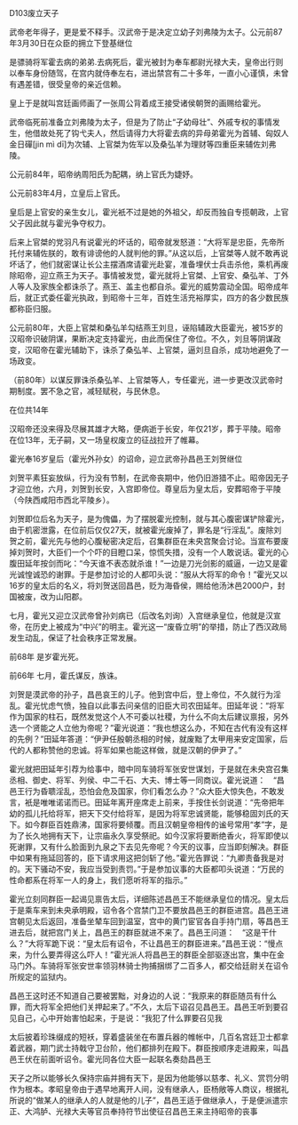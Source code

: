 D103废立天子



武帝老年得子，更是爱不释手。汉武帝于是决定立幼子刘弗陵为太子。公元前87年3月30日在众臣的拥立下登基继位

是骠骑将军霍去病的弟弟.去病死后，霍光被封为奉车都尉光禄大夫，皇帝出行则以奉车身份随驾，在宫内就侍奉左右，进出禁宫有二十多年，一直小心谨慎，未曾有遇差错，很受皇帝的亲近信赖。

皇上于是就叫宫廷画师画了一张周公背着成王接受诸侯朝贺的画赐给霍光。

武帝临死前准备立刘弗陵为太子，但是为了防止“子幼母壮”、外戚专权的事情发生，他借故处死了钩弋夫人，然后请得力大将霍去病的异母弟霍光为首辅、匈奴人金日磾[jin mì dī]为次辅、上官桀为佐军以及桑弘羊为理财等四重臣来辅佐刘弗陵。

公元前84年，昭帝纳周阳氏为配耦，纳上官氏为婕妤。

公元前83年4月，立皇后上官氏。

皇后是上官安的亲生女儿，霍光衹不过是她的外祖父，却反而独自专揽朝政，上官父子因此就与霍光争夺权力。

后来上官桀的党羽凡有说霍光的坏话的，昭帝就发怒道：“大将军是忠臣，先帝所托付来辅佐朕的，敢有诽谤他的人就判他的罪。”从这以后，上官桀等人就不敢再说坏话了，他们就密谋让长公主摆酒席请霍光赴宴，准备埋伏士兵击杀他，乘机再废除昭帝，迎立燕王为天子。事情被发觉，霍光就将上官桀、上官安、桑弘羊、丁外人等人及家族全都诛杀了。燕王、盖主也都自杀。霍光的威势震动全国。昭帝成年后，就正式委任霍光执政，到昭帝十三年，百姓生活充裕厚实，四方的各少数民族都称臣归服。

公元前80年，大臣上官桀和桑弘羊勾结燕王刘旦，诬陷辅政大臣霍光，被15岁的汉昭帝识破阴谋，果断决定支持霍光，由此而保住了帝位。不久，刘旦等阴谋政变，汉昭帝在霍光辅助下，诛杀了桑弘羊、上官桀，逼刘旦自杀，成功地避免了一场政变。

（前80年）以谋反罪诛杀桑弘羊、上官桀等人，专任霍光，进一步更改汉武帝时期制度。罢不急之官，减轻赋税，与民休息。

在位共14年

汉昭帝还没来得及尽展其雄才大略，便病逝于长安，年仅21岁，葬于平陵。昭帝在位13年，无子嗣，又一场皇权废立的征战拉开了帷幕。

霍光奉16岁皇后（霍光外孙女）的诏命，迎立武帝孙昌邑王刘贺继位

刘贺平素狂妄放纵，行为没有节制，在武帝丧期中，他仍旧游猎不止。昭帝因无子才迎立他，六月，刘贺到长安，入宫即帝位。尊皇后为皇太后，安葬昭帝于平陵（今陕西咸阳市西北平陵乡）。

刘贺即位后名为天子，是为傀儡，为了摆脱霍光控制，就与其心腹密谋铲除霍光，由于机密泄露，在位前后仅仅27天，就被霍光废掉了，罪名是“行淫乱”。废除刘贺之前，霍光先与他的心腹秘密决定后，召集群臣在未央宫聚会讨论。当宣布要废掉刘贺时，大臣们一个个吓的目瞪口呆，惊慌失措，没有一个人敢说话。霍光的心腹田延年按剑而叱：“今天谁不表态就杀谁！”一边是刀光剑影的威逼，一边又是霍光诚惶诚恐的谢罪。于是参加讨论的人都叩头说：“服从大将军的命令！”霍光又以16岁的皇太后的名义，将刘贺送回昌邑，贬为海昏侯，赐给他汤沐邑2000户，封国被废，改为山阳郡。

七月，霍光又迎立汉武帝曾孙刘病已（后改名刘询）入宫继承皇位，他就是汉宣帝，在历史上被成为“中兴”的明主。霍光这一“废昏立明”的举措，防止了西汉政局发生动乱，保证了社会秩序正常发展。

前68年 是岁霍光死。

前66年	七月，霍氏谋反，族诛。





刘贺是漠武帝的孙子，昌邑哀王的儿子。他到宫中后，登上帝位，不久就行为淫乱。霍光忧虑气愤，独自以此事去问亲信的旧臣大司农田延年。田延年说：“将军作为国家的柱石，既然发觉这个人不可委以社稷，为什么不向太后建议禀报，另外选一个贤能之人立他为帝呢？”霍光说道：“我也想这么办，不知在古代有没有这样的先例？”田延年答道：“伊尹任殷朝丞相的时候，就废黜了太甲用来安定国家，后代的人都称赞他的忠诚。将军如果也能这样做，就是汉朝的伊尹了。”



霍光就把田延年引荐为给事中，暗中同车骑将军张安世谋划，于是就在未央宫召集丞相、御史、将军、列侯、中二千石、大夫、博士等一同商议。霍光说道：　“昌邑王行为昏聩淫乱，恐怕会危及国家，你们看怎么办？”众大臣大惊失色，不敢发言，衹是唯唯诺诺而已。田延年离开座席走上前来，手按住长剑说道：“先帝把年幼的孤儿托给将军，把天下交付给将军，是因为将军忠诚贤能，能够稳固刘氏的天下。如今群臣百姓鼎沸，国家将要倾覆。而且汉朝皇帝相传的谧号常用“孝”字，是为了长久地拥有天下，让宗庙永久享受祭祀。如今汉家将要断绝香火，将军即使以死谢罪，又有什么脸面到九泉之下去见先帝呢？今天的议事，应当即刻解决。群臣中如果有拖延回答的，臣下请求用这把剑斩了他。”霍光告罪说：“九卿责备我是对的。天下骚动不安，我应当受到责罚。”于是参加议事的大臣都叩头说道：“万民的性命都系在将军一人的身上，我们愿听将军的指示。”



霍光立刻同群臣一起谒见禀告太后，详细陈述昌邑王不能继承皇位的情况。皇太后于是乘车来到未央承明殿，诏令各个宫禁门卫不要放昌邑王的群臣进宫。昌邑王进宫朝见太后返回，准备坐辇车回到温室，宫中的黄门宦官各自手持门扇，等昌邑王进去后，就把宫门关上，昌邑王的群臣就进不来了。昌邑王问道：　“这是干什么？”大将军跪下说：“皇太后有诏令，不让昌邑王的群臣进来。”昌邑王说：“慢点来，为什么要弄得这么吓人！”霍光派人将昌邑王的群臣全部驱逐出宫，集中在金马门外。车骑将军张安世率领羽林骑士拘捕捆绑了二百多人，都交给廷尉关在诏令所规定的监狱内。



昌邑王这时还不知道自己要被罢黜，对身边的人说：“我原来的群臣随员有什么罪，而大将军全把他们关押起来了。”不久，太后下诏召见昌邑王。昌邑王听到要召见自己，心中开始害怕起来，于是说：“我犯了什么罪要召见我



太后披着珍珠缀成的短袄，穿着盛装坐在布置兵器的帷帐中，几百名宫廷卫士都拿着武器，期门武士持戟守卫台阶，他们都排列在殿下。群臣按顺序走进殿来，叫昌邑王伏在前面听诏令。霍光同各位大臣一起联名奏劾昌邑王



天子之所以能够长久保持宗庙并拥有天下，是因为他能够以慈孝、礼义、赏罚分明作为根本。孝昭皇帝由于遇早地离开人间，没有继承人，臣杨敞等人商议，根据礼所说的“做某人的继承人的人就是他的儿子”，昌邑王适于做继承人，于是便派遣宗正、大鸿胪、光禄大夫等官员奉持符节出使征召昌邑王来主持昭帝的丧事
